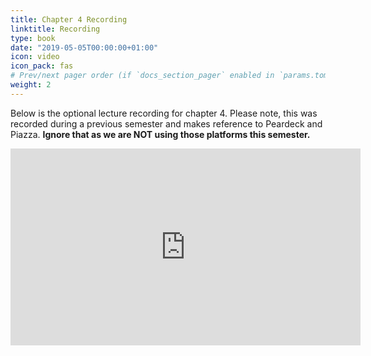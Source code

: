 ```yaml
---
title: Chapter 4 Recording
linktitle: Recording
type: book
date: "2019-05-05T00:00:00+01:00"
icon: video
icon_pack: fas
# Prev/next pager order (if `docs_section_pager` enabled in `params.toml`)
weight: 2
---
```


Below is the optional lecture recording for chapter 4. Please note, this was recorded during a previous semester and makes reference to Peardeck and Piazza. **Ignore that as we are NOT using those platforms this semester.**


<iframe width="560" height="315" src="https://www.youtube.com/embed/BViBl9-ipEQ" frameborder="0" allow="accelerometer; autoplay; clipboard-write; encrypted-media; gyroscope; picture-in-picture" allowfullscreen></iframe>
